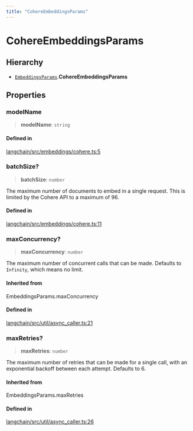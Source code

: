 ```yaml
---
title: "CohereEmbeddingsParams"
---
```


# CohereEmbeddingsParams

## Hierarchy

- [`EmbeddingsParams`](../../embeddings_base/types/EmbeddingsParams.md).**CohereEmbeddingsParams**

## Properties

### modelName

> **modelName**: `string`

#### Defined in

[langchain/src/embeddings/cohere.ts:5](https://github.com/hwchase17/langchainjs/blob/ddf2996/langchain/src/embeddings/cohere.ts#L5)

### batchSize?

> **batchSize**: `number`

The maximum number of documents to embed in a single request. This is
limited by the Cohere API to a maximum of 96.

#### Defined in

[langchain/src/embeddings/cohere.ts:11](https://github.com/hwchase17/langchainjs/blob/ddf2996/langchain/src/embeddings/cohere.ts#L11)

### maxConcurrency?

> **maxConcurrency**: `number`

The maximum number of concurrent calls that can be made.
Defaults to `Infinity`, which means no limit.

#### Inherited from

EmbeddingsParams.maxConcurrency

#### Defined in

[langchain/src/util/async_caller.ts:21](https://github.com/hwchase17/langchainjs/blob/ddf2996/langchain/src/util/async_caller.ts#L21)

### maxRetries?

> **maxRetries**: `number`

The maximum number of retries that can be made for a single call,
with an exponential backoff between each attempt. Defaults to 6.

#### Inherited from

EmbeddingsParams.maxRetries

#### Defined in

[langchain/src/util/async_caller.ts:26](https://github.com/hwchase17/langchainjs/blob/ddf2996/langchain/src/util/async_caller.ts#L26)
